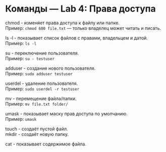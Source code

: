 # Команды — Lab 4: Права доступа

chmod - изменяет права доступа к файлу или папке.  
Пример: `chmod 600 file.txt` — только владелец может читать и писать.

ls -l - показывает список файлов с правами, владельцем и датой.  
Пример: `ls -l`

su - переключение пользователя.  
Пример: `su - testuser`

adduser - создание нового пользователя.  
Пример: `sudo adduser testuser`

userdel - удаление пользователя.  
Пример: `sudo userdel -r testuser`

mv - перемещение файла/папки.  
Пример: `mv file.txt folder/`

umask - показывает маску прав доступа по умолчанию.  
Пример: `umask`

touch - создаёт пустой файл.  
mkdir - создаёт новую папку.

cat - показывает содержимое файла.  
